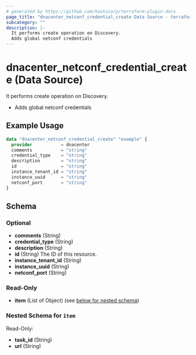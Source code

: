 ```yaml
---
# generated by https://github.com/hashicorp/terraform-plugin-docs
page_title: "dnacenter_netconf_credential_create Data Source - terraform-provider-dnacenter"
subcategory: ""
description: |-
  It performs create operation on Discovery.
  Adds global netconf credentials
---
```


# dnacenter_netconf_credential_create (Data Source)

It performs create operation on Discovery.

- Adds global netconf credentials

## Example Usage

```terraform
data "dnacenter_netconf_credential_create" "example" {
  provider           = dnacenter
  comments           = "string"
  credential_type    = "string"
  description        = "string"
  id                 = "string"
  instance_tenant_id = "string"
  instance_uuid      = "string"
  netconf_port       = "string"
}
```

<!-- schema generated by tfplugindocs -->
## Schema

### Optional

- **comments** (String)
- **credential_type** (String)
- **description** (String)
- **id** (String) The ID of this resource.
- **instance_tenant_id** (String)
- **instance_uuid** (String)
- **netconf_port** (String)

### Read-Only

- **item** (List of Object) (see [below for nested schema](#nestedatt--item))

<a id="nestedatt--item"></a>
### Nested Schema for `item`

Read-Only:

- **task_id** (String)
- **url** (String)


